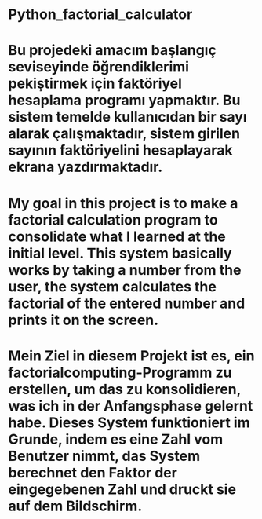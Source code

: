 # Python_factorial_calculator
# Bu projedeki amacım başlangıç seviseyinde öğrendiklerimi pekiştirmek için faktöriyel hesaplama programı yapmaktır. Bu sistem temelde kullanıcıdan bir sayı alarak çalışmaktadır, sistem girilen sayının faktöriyelini hesaplayarak ekrana yazdırmaktadır.

# My goal in this project is to make a factorial calculation program to consolidate what I learned at the initial level. This system basically works by taking a number from the user, the system calculates the factorial of the entered number and prints it on the screen.

# Mein Ziel in diesem Projekt ist es, ein factorialcomputing-Programm zu erstellen, um das zu konsolidieren, was ich in der Anfangsphase gelernt habe. Dieses System funktioniert im Grunde, indem es eine Zahl vom Benutzer nimmt, das System berechnet den Faktor der eingegebenen Zahl und druckt sie auf dem Bildschirm.
